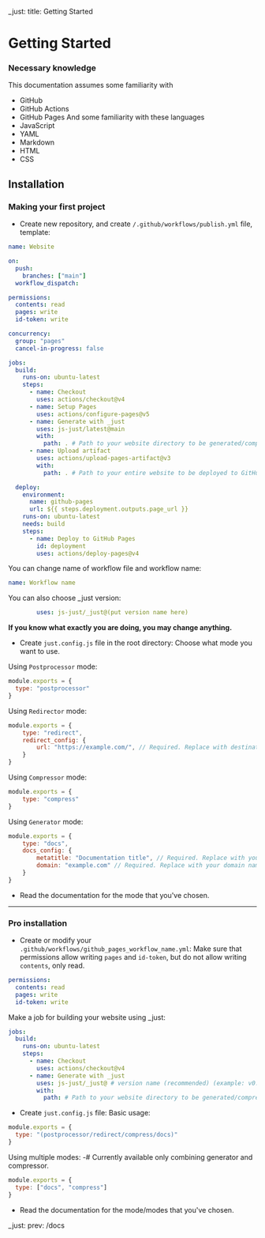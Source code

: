 _just: title: Getting Started
# Getting Started
### Necessary knowledge
This documentation assumes some familiarity with
- GitHub
- GitHub Actions
- GitHub Pages
And some familiarity with these languages
- JavaScript
- YAML
- Markdown
- HTML
- CSS
## Installation
### Making your first project
- Create new repository, and create `/.github/workflows/publish.yml` file, template:
```yml
name: Website

on:
  push:
    branches: ["main"]
  workflow_dispatch:

permissions:
  contents: read
  pages: write
  id-token: write

concurrency:
  group: "pages"
  cancel-in-progress: false

jobs:
  build:
    runs-on: ubuntu-latest
    steps:
      - name: Checkout
        uses: actions/checkout@v4
      - name: Setup Pages
        uses: actions/configure-pages@v5
      - name: Generate with _just
        uses: js-just/latest@main
        with:
          path: . # Path to your website directory to be generated/compressed. (Only for compressor and generator modes)
      - name: Upload artifact
        uses: actions/upload-pages-artifact@v3
        with:
          path: . # Path to your entire website to be deployed to GitHub Pages

  deploy:
    environment:
      name: github-pages
      url: ${{ steps.deployment.outputs.page_url }}
    runs-on: ubuntu-latest
    needs: build
    steps:
      - name: Deploy to GitHub Pages
        id: deployment
        uses: actions/deploy-pages@v4
```
You can change name of workflow file and workflow name:
```yml
name: Workflow name
```
You can also choose _just version:
```yml
        uses: js-just/_just@(put version name here)
```
**If you know what exactly you are doing, you may change anything.**
- Create `just.config.js` file in the root directory:
Choose what mode you want to use.
 
Using `Postprocessor` mode:
```js
module.exports = {
  type: "postprocessor"
}
```
Using `Redirector` mode: 
```js
module.exports = {
    type: "redirect", 
    redirect_config: {
        url: "https://example.com/", // Required. Replace with destination URL.
    }
}
```
Using `Compressor` mode:
```js
module.exports = {
    type: "compress"
}
```
Using `Generator` mode:
```js
module.exports = {
    type: "docs",
    docs_config: {
        metatitle: "Documentation title", // Required. Replace with your documentation title.
        domain: "example.com" // Required. Replace with your domain name. Domain name should be valid.
    }
}
```
- Read the documentation for the mode that you've chosen.
---
### Pro installation
- Create or modify your `.github/workflows/github_pages_workflow_name.yml`:
Make sure that permissions allow writing `pages` and `id-token`, but do not allow writing `contents`, only read.
```yml
permissions:
  contents: read
  pages: write
  id-token: write
```
Make a job for building your website using _just:
```yml
jobs:
  build:
    runs-on: ubuntu-latest
    steps:
      - name: Checkout
        uses: actions/checkout@v4
      - name: Generate with _just
        uses: js-just/_just@ # version name (recommended) (example: v0.0.29) / main branch (latest commit) (unstable, not recommended) / commit SHA (not recommended)
        with:
          path: # Path to your website directory to be generated/compressed. (Only for compressor and generator modes)
```
- Create `just.config.js` file:
Basic usage:
```js
module.exports = {
  type: "(postprocessor/redirect/compress/docs)"
}
```
Using multiple modes:
-# Currently available only combining generator and compressor.
```js
module.exports = {
  type: ["docs", "compress"]
}
```
- Read the documentation for the mode/modes that you've chosen.

_just: prev: /docs